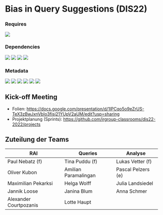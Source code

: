 # Bias in Query Suggestions (DIS22)

### Requires
![](https://img.shields.io/github/pipenv/locked/python-version/irgroup-classrooms/dis22-2022)
### Dependencies
![](https://img.shields.io/github/pipenv/locked/dependency-version/irgroup-classrooms/dis22-2022/numpy)
![](https://img.shields.io/github/pipenv/locked/dependency-version/irgroup-classrooms/dis22-2022/requests)
![](https://img.shields.io/github/pipenv/locked/dependency-version/irgroup-classrooms/dis22-2022/bs4)
![](https://img.shields.io/github/pipenv/locked/dependency-version/irgroup-classrooms/dis22-2022/pandas)
### Metadata
![](https://img.shields.io/github/languages/top/irgroup-classrooms/dis22-2022)
![](https://img.shields.io/github/contributors/irgroup-classrooms/dis22-2022)
![](https://img.shields.io/github/last-commit/irgroup-classrooms/dis22-2022)
![](https://img.shields.io/github/license/irgroup-classrooms/dis22-2022)
![](https://img.shields.io/github/downloads/irgroup-classrooms/dis22-2022/total)
![](https://img.shields.io/github/workflow/status/irgroup-classrooms/dis22-2022/rai-app)

## Kick-off Meeting

* Folien: https://docs.google.com/presentation/d/1IPCqo5o9eZrUS-TeX3zBwJxnVbIo3fisj21YUpV2aUM/edit?usp=sharing
* Projektplanung (Sprints): https://github.com/irgroup-classrooms/dis22-2022/projects

## Zuteilung der Teams

|RAI                    |Queries              |Analyse            |
|-----------------------|---------------------|-------------------|
|Paul Nebatz (f)        |Tina Puddu (f)       |Lukas Vetter (f)   |
|Oliver Kubon           |Amilian Paramalingan |Pascal Pelzers (e) |
|Maximilian Pekarksi    |Helga Wolff          |Julia Landsiedel   |
|Jannik Loose           |Janina Blum          |Anna Schmer        |
|Alexander Courtpozanis |Lotte Haupt          |                   |
